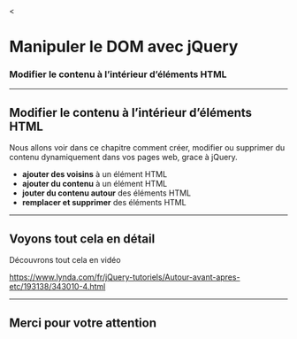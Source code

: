 <<!-- footer: Copyright 2017 © Glenn ROLLAND – Reproduction interdite -->
<!-- page_number : true -->

<link rel="stylesheet" href="../../assets/style.css" />

# Manipuler le DOM avec jQuery

### Modifier le contenu à l’intérieur d’éléments HTML

<!-- 04/07 Vidéo (screencast) -->

----

## Modifier le contenu à l’intérieur d’éléments HTML

Nous allons voir dans ce chapitre comment créer, modifier ou supprimer du contenu dynamiquement dans vos pages web, grace à jQuery.

* __ajouter des voisins__ à un élément  HTML
* __ajouter du contenu__ à un élément HTML
* __jouter du contenu autour__ des éléments HTML
* __remplacer et supprimer__ des éléments HTML

<!--

----

## Ajouter des voisins à un élément HTML

### Ajouter avant

La fonction `.before()`  ajoute un element __en tant que voisin, avant l'élément sélectionné__ 

### Ajouter après

La fonction `.after()` : ajoute un élément __en tant que voisin, après l'élément sélectionné__

----

## Ajouter du contenu à un élément HTML

### Ajouter avant

La fonction `.prepend()` ajoute un élément __à l'intérieur de l'élément sélectionné, avant le contenu existant__

### Ajouter après

La fonction `.append()` ajoute un élément __à l'intérieur de l'élément sélectionné, après le contenu existant__

----

## Ajouter du contenu autour des éléments HTML

La fonction `.wrap()` ajout autour de l'élément sélectionné

La fonction `.wrapAll()` ajout autour tous les éléments de la sélection

La fonction `.wrapInner()` ajout autour des enfants de l'élément sélectionné

La fonction `.unwrap()` annule l'action de `$.wrap()`

----

## Remplacer et supprimer des éléments HTML

La fonction `.replaceWith()` remplace l'élément sélectionné par le contenu spécifié

La fonction `.remove()` supprime du DOM tous les éléments répondant aux critères de sélection

La fonction `.detach()` comme `$.remove()`, mais en conservant les données associées

La fonction `.clone()` copie les éléments

-->

----

## Voyons tout cela en détail

Découvrons tout cela en vidéo

<https://www.lynda.com/fr/jQuery-tutoriels/Autour-avant-apres-etc/193138/343010-4.html>

----

## Merci pour votre attention

